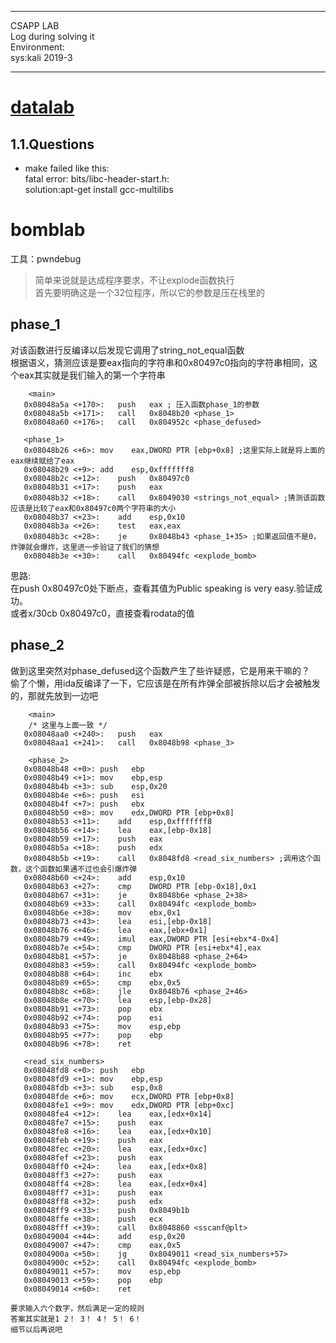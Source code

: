 ***
CSAPP LAB   
Log during solving it    
Environment:    
sys:kali 2019-3
***

# [datalab](./datalab)
## 1.1.Questions
- make failed like this:    
fatal error: bits/libc-header-start.h:      
solution:apt-get install gcc-multilibs

# bomblab
工具：pwndebug      
> 简单来说就是达成程序要求，不让explode函数执行     
首先要明确这是一个32位程序，所以它的参数是压在栈里的    

## phase_1
对该函数进行反编译以后发现它调用了string_not_equal函数      
根据语义，猜测应该是要eax指向的字符串和0x80497c0指向的字符串相同，这个eax其实就是我们输入的第一个字符串
```
    <main>
   0x08048a5a <+170>:	push   eax ; 压入函数phase_1的参数
   0x08048a5b <+171>:	call   0x8048b20 <phase_1>
   0x08048a60 <+176>:	call   0x804952c <phase_defused>

   <phase_1>
   0x08048b26 <+6>:	mov    eax,DWORD PTR [ebp+0x8] ;这里实际上就是将上面的eax继续赋给了eax
   0x08048b29 <+9>:	add    esp,0xfffffff8
   0x08048b2c <+12>:	push   0x80497c0
   0x08048b31 <+17>:	push   eax 
   0x08048b32 <+18>:	call   0x8049030 <strings_not_equal> ;猜测该函数应该是比较了eax和0x80497c0两个字符串的大小 
   0x08048b37 <+23>:	add    esp,0x10
   0x08048b3a <+26>:	test   eax,eax
   0x08048b3c <+28>:	je     0x8048b43 <phase_1+35> ;如果返回值不是0，炸弹就会爆炸，这里进一步验证了我们的猜想
   0x08048b3e <+30>:	call   0x80494fc <explode_bomb>
```
思路:   
在push 0x80497c0处下断点，查看其值为Public speaking is very easy.验证成功。     
或者x/30cb 0x80497c0，直接查看rodata的值

## phase_2
做到这里突然对phase_defused这个函数产生了些许疑惑，它是用来干嘛的？     
偷了个懒，用ida反编译了一下，它应该是在所有炸弹全部被拆除以后才会被触发的，那就先放到一边吧
```
    <main>
    /* 这里与上面一致 */
   0x08048aa0 <+240>:	push   eax
   0x08048aa1 <+241>:	call   0x8048b98 <phase_3>

    <phase_2>
   0x08048b48 <+0>:	push   ebp
   0x08048b49 <+1>:	mov    ebp,esp
   0x08048b4b <+3>:	sub    esp,0x20
   0x08048b4e <+6>:	push   esi
   0x08048b4f <+7>:	push   ebx
   0x08048b50 <+8>:	mov    edx,DWORD PTR [ebp+0x8]
   0x08048b53 <+11>:	add    esp,0xfffffff8
   0x08048b56 <+14>:	lea    eax,[ebp-0x18]
   0x08048b59 <+17>:	push   eax
   0x08048b5a <+18>:	push   edx
   0x08048b5b <+19>:	call   0x8048fd8 <read_six_numbers> ;调用这个函数，这个函数如果通不过也会引爆炸弹
   0x08048b60 <+24>:	add    esp,0x10
   0x08048b63 <+27>:	cmp    DWORD PTR [ebp-0x18],0x1
   0x08048b67 <+31>:	je     0x8048b6e <phase_2+38>
   0x08048b69 <+33>:	call   0x80494fc <explode_bomb>
   0x08048b6e <+38>:	mov    ebx,0x1
   0x08048b73 <+43>:	lea    esi,[ebp-0x18]
   0x08048b76 <+46>:	lea    eax,[ebx+0x1]
   0x08048b79 <+49>:	imul   eax,DWORD PTR [esi+ebx*4-0x4]
   0x08048b7e <+54>:	cmp    DWORD PTR [esi+ebx*4],eax
   0x08048b81 <+57>:	je     0x8048b88 <phase_2+64>
   0x08048b83 <+59>:	call   0x80494fc <explode_bomb>
   0x08048b88 <+64>:	inc    ebx
   0x08048b89 <+65>:	cmp    ebx,0x5
   0x08048b8c <+68>:	jle    0x8048b76 <phase_2+46>
   0x08048b8e <+70>:	lea    esp,[ebp-0x28]
   0x08048b91 <+73>:	pop    ebx
   0x08048b92 <+74>:	pop    esi
   0x08048b93 <+75>:	mov    esp,ebp
   0x08048b95 <+77>:	pop    ebp
   0x08048b96 <+78>:	ret    

   <read_six_numbers>
   0x08048fd8 <+0>:	push   ebp
   0x08048fd9 <+1>:	mov    ebp,esp
   0x08048fdb <+3>:	sub    esp,0x8
   0x08048fde <+6>:	mov    ecx,DWORD PTR [ebp+0x8]
   0x08048fe1 <+9>:	mov    edx,DWORD PTR [ebp+0xc]
   0x08048fe4 <+12>:	lea    eax,[edx+0x14]
   0x08048fe7 <+15>:	push   eax
   0x08048fe8 <+16>:	lea    eax,[edx+0x10]
   0x08048feb <+19>:	push   eax
   0x08048fec <+20>:	lea    eax,[edx+0xc]
   0x08048fef <+23>:	push   eax
   0x08048ff0 <+24>:	lea    eax,[edx+0x8]
   0x08048ff3 <+27>:	push   eax
   0x08048ff4 <+28>:	lea    eax,[edx+0x4]
   0x08048ff7 <+31>:	push   eax
   0x08048ff8 <+32>:	push   edx
   0x08048ff9 <+33>:	push   0x8049b1b
   0x08048ffe <+38>:	push   ecx
   0x08048fff <+39>:	call   0x8048860 <sscanf@plt>
   0x08049004 <+44>:	add    esp,0x20
   0x08049007 <+47>:	cmp    eax,0x5
   0x0804900a <+50>:	jg     0x8049011 <read_six_numbers+57>
   0x0804900c <+52>:	call   0x80494fc <explode_bomb> 
   0x08049011 <+57>:	mov    esp,ebp
   0x08049013 <+59>:	pop    ebp
   0x08049014 <+60>:	ret 

要求输入六个数字，然后满足一定的规则
答案其实就是1 2！ 3！ 4！ 5！ 6！
细节以后再说吧
```

